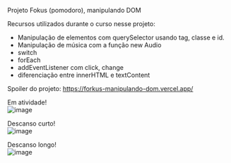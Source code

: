 Projeto Fokus (pomodoro), manipulando DOM

Recursos utilizados durante o curso nesse projeto:

* Manipulação de elementos com querySelector usando tag, classe e id.
* Manipulação de música com a função new Audio
* switch
* forEach
* addEventListener com click, change
* diferenciação entre innerHTML e textContent


Spoiler do projeto: https://forkus-manipulando-dom.vercel.app/ <br>

Em atividade! <br>
![image](https://github.com/JosanBehrends/forkus-manipulando-dom/assets/123435999/ebee3430-075f-406e-80a2-35a451ff4e86)

Descanso curto! <br>
![image](https://github.com/JosanBehrends/forkus-manipulando-dom/assets/123435999/96ae8330-c656-4ed2-a57c-861c6bf83b0d)

Descanso longo! <br>
![image](https://github.com/JosanBehrends/forkus-manipulando-dom/assets/123435999/4df22d4c-1936-4337-9a3b-4946f30bf8fc)
